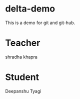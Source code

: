 # delta-demo
This is a demo for git and git-hub.

# Teacher
shradha khapra

# Student
Deepanshu Tyagi